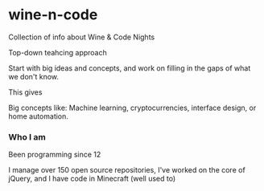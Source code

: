 # wine-n-code
Collection of info about Wine & Code Nights



Top-down teahcing approach

Start with big ideas and concepts, and work on filling in the gaps of what we don't know.

This gives

Big concepts like: Machine learning, cryptocurrencies, interface design, or home automation.




### Who I am

Been programming since 12

I manage over 150 open source repositories, I've worked on the core of jQuery, and I have code in Minecraft (well used to)
